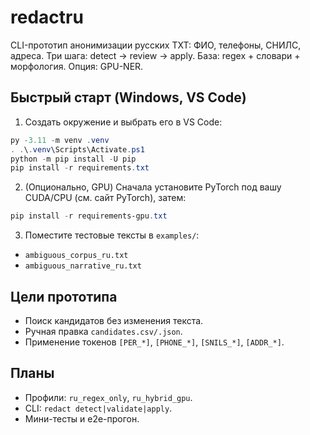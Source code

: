 # redactru

CLI-прототип анонимизации русских TXT: ФИО, телефоны, СНИЛС, адреса. Три шага: detect → review → apply. База: regex + словари + морфология. Опция: GPU-NER.

## Быстрый старт (Windows, VS Code)

1. Создать окружение и выбрать его в VS Code:
```powershell
py -3.11 -m venv .venv
. .\.venv\Scripts\Activate.ps1
python -m pip install -U pip
pip install -r requirements.txt
```

2. (Опционально, GPU) Сначала установите PyTorch под вашу CUDA/CPU (см. сайт PyTorch), затем:
```powershell
pip install -r requirements-gpu.txt
```

3. Поместите тестовые тексты в `examples/`:
- `ambiguous_corpus_ru.txt`
- `ambiguous_narrative_ru.txt`

## Цели прототипа
- Поиск кандидатов без изменения текста.
- Ручная правка `candidates.csv/.json`.
- Применение токенов `[PER_*]`, `[PHONE_*]`, `[SNILS_*]`, `[ADDR_*]`.

## Планы
- Профили: `ru_regex_only`, `ru_hybrid_gpu`.
- CLI: `redact detect|validate|apply`.
- Мини-тесты и e2e-прогон.
